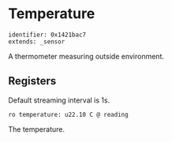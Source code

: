 # Temperature

    identifier: 0x1421bac7
    extends: _sensor

A thermometer measuring outside environment.

## Registers

Default streaming interval is 1s.

    ro temperature: u22.10 C @ reading

The temperature.

